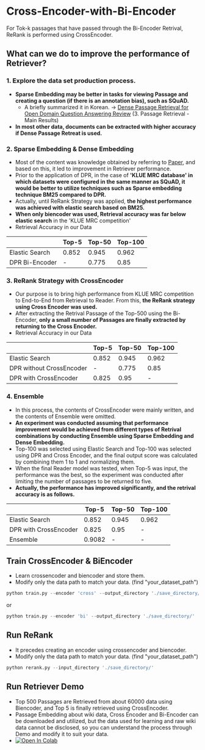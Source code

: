 # Cross-Encoder-with-Bi-Encoder
For Tok-k passages that have passed through the Bi-Encoder Retrival, ReRank is performed using CrossEncoder.

## What can we do to improve the performance of Retriever?
### 1. Explore the data set production process.
- **Sparse Embedding may be better in tasks for viewing Passage and creating a question (if there is an annotation bias), such as SQuAD.**
    - A briefly summarized it in Korean. -> [Dense Passage Retrieval for Open Domain Question Answering Review](https://github.com/jjonhwa/Paper_Review/blob/main/Dense%20Passage%20Retrieval%20for%20Open-Domain%20Question%20Answering.pdf) (3. Passage Retrieval - Main Results)
- **In most other data, documents can be extracted with higher accuracy if Dense Passage Retreat is used.**

### 2. Sparse Embedding & Dense Embedding
- Most of the content was knowledge obtained by referring to [Paper](https://arxiv.org/abs/2004.04906), and based on this, it led to improvement in Retriever performance.
- Prior to the application of DPR, in the case of **'KLUE MRC database' in which datasets were configured in the same manner as SQuAD, it would be better to utilize techniques such as Sparse embedding technique BM25 compared to DPR.**
- Actually, until ReRank Strategy was applied, **the highest performance was achieved with elastic search based on BM25.**
- **When only biencoder was used, Retrieval accuracy was far below elastic search** in the 'KLUE MRC competition'
- Retrieval Accuracy in our Data

||Top-5|Top-50|Top-100|
|---|---|---|---|
|Elastic Search|0.852|0.945|0.962|
|DPR Bi-Encoder|-|0.775|0.85|

### 3. **ReRank Strategy with CrossEncoder**
- Our purpose is to bring high performance from KLUE MRC competition to End-to-End from Retrieval to Reader. From this, **the ReRank strategy using Cross Encoder was used.**
- After extracting the Retrival Passage of the Top-500 using the Bi-Encoder, **only a small number of Passages are finally extracted by returning to the Cross Encoder.**
- Retrieval Accuracy in our Data

||Top-5|Top-50|Top-100|
|---|---|---|---|
|Elastic Search|0.852|0.945|0.962|
|DPR without CrossEncoder|-|0.775|0.85|
|DPR with CrossEncoder|0.825|0.95|-|

### 4. Ensemble
- In this process, the contents of CrossEncoder were mainly written, and the contents of Ensemble were omitted.
- **An experiment was conducted assuming that performance improvement would be achieved from different types of Retrival combinations by conducting Ensemble using Sparse Embedding and Dense Embedding.**
- Top-100 was selected using Elastic Search and Top-100 was selected using DPR and Cross Encoder, and the final output score was calculated by combining them 1 to 1 and normalizing them.
- When the final Reader model was tested, when Top-5 was input, the performance was the best, so the experiment was conducted after limiting the number of passages to be returned to five.
- **Actually, the performance has improved significantly, and the retrival accuracy is as follows.**

||Top-5|Top-50|Top-100|
|---|---|---|---|
|Elastic Search|0.852|0.945|0.962|
|DPR with CrossEncoder|0.825|0.95|-|
|Ensemble|0.9082|-|-|

## Train CrossEncoder & BiEncoder
- Learn crossencoder and biencoder and store them.
- Modify only the data path to match your data. (find "your_dataset_path")
```python
python train.py --encoder 'cross' --output_directory './save_directory/'
```

or 

```python
python train.py --encoder 'bi' --output_directory './save_directory/'
```

## Run ReRank
- It precedes creating an encoder using crossencoder and biencoder.
- Modify only the data path to match your data. (find "your_dataset_path")
```python
python rerank.py --input_directory './save_directory/'
```

## Run Retriever Demo
- Top 500 Passages are Retrieved from about 60000 data using Biencoder, and Top 5 is finally retrieved using CrossEncoder.
- Passage Embedding about wiki data, Cross Encoder and Bi-Encoder can be downloaded and utilized, but the data used for learning and raw wiki data cannot be disclosed, so you can understand the process through Demo and modify it to suit your data.
- [![Open In Colab](https://colab.research.google.com/assets/colab-badge.svg)](https://colab.research.google.com/drive/1qkVMPM8Hw8n4gGs2_-Wacp8oKMVvAokS?usp=sharing)

